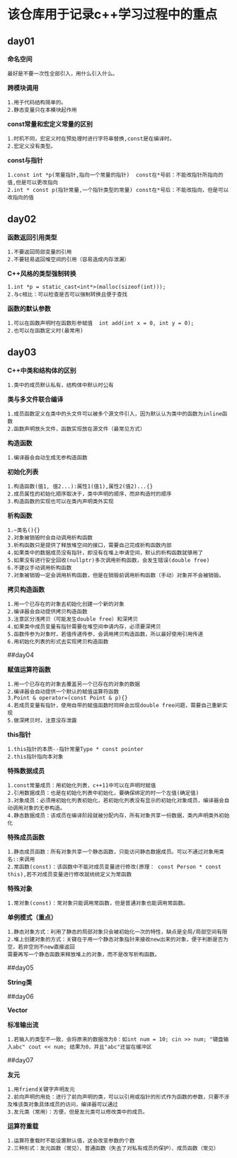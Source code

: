 # 该仓库用于记录c++学习过程中的重点
## day01

**命名空间**
   
    最好是不要一次性全部引入，用什么引入什么。

**跨模块调用**
   
    1.用于代码结构简单的。
    2.静态变量只在本模块起作用

**const常量和宏定义常量的区别**
   
    1.时机不同，宏定义时在预处理时进行字符串替换,const是在编译时。
    2.宏定义没有类型。

**const与指针**
   
    1.const int *p(常量指针,指向一个常量的指针)  const在*号前：不能改指针所指向的值,但是可以更改指向
    2.int * const p(指针常量,一个指针类型的常量) const在*号后：不能改指向，但是可以改指向的值
    
## day02
**函数返回引用类型**
   
    1.不要返回局部变量的引用
    2.不要轻易返回堆空间的引用（容易造成内存泄漏）

**C++风格的类型强制转换**
   
    1.int *p = static_cast<int*>(malloc(sizeof(int)));
    2.与c相比：可以检查是否可以强制转换且便于查找

**函数的默认参数**
   
    1.可以在函数声明时在函数形参赋值  int add(int x = 0, int y = 0);
    2.也可以在函数定义时(最常用)

## day03
**C++中类和结构体的区别**

    1.类中的成员默认私有，结构体中默认时公有

**类与多文件联合编译**

    1.成员函数定义在类中的头文件可以被多个源文件引入，因为默认认为类中的函数为inline函数
    2.函数声明放头文件，函数实现放在源文件（最常见方式）

**构造函数**

    1.编译器会自动生成无参构造函数

**初始化列表**
    
    1.构造函数(值1, 值2...):属性1(值1),属性2(值2)...{}
    2.成员属性的初始化顺序取决于，类中声明的顺序，而非构造时的顺序
    3.构造函数的实现也可以在类内声明类外实现

**析构函数**

    1.~类名(){}
    2.对象被销毁时会自动调用析构函数
    3.析构函数只是提供了释放堆空间的接口，需要自己完成析构函数内部
    4.如果类中的数据成员没有指针，即没有在堆上申请空间，默认的析构函数就够用了
    5.如果没有进行安全回收(nullptr)多次调用析构函数，会发生错误(double free)
    6.不建议手动调用析构函数
    7.对象被销毁一定会调用析构函数，但是在销毁前调用析构函数（手动）对象并不会被销毁。

**拷贝构造函数**

    1.用一个已存在的对象去初始化创建一个新的对象
    2.编译器会自动提供拷贝构造函数
    3.注意区分浅拷贝（可能发生double free）和深拷贝
    4.如果类中成员变量有指针需要在堆空间申请内存，必须要深拷贝
    5.函数传参为对象时，若值传递传参，会调用拷贝构造函数，所以最好使用引用传递
    6.用初始化列表的形式去实现拷贝构造函数

##day04

**赋值运算符函数**

    1.用一个已存在的对象去覆盖另一个已存在的对象的数据
    2.编译器会自动提供一个默认的赋值运算符函数
    3.Point & operator=(const Point & p){}
    4.若成员变量有指针，使用自带的赋值函数时同样会出现double free问题，需要自己重新实现
    5.做深拷贝时，注意没存泄露

**this指针**

    1.this指针的本质--指针常量Type * const pointer
    2.this指针指向本对象

**特殊数据成员**

    1.const常量成员：用初始化列表，c++11中可以在声明时赋值
    2.引用数据成员：也是在初始化列表中初始化，要确保绑定的时一个左值(确定值)
    3.对象成员：必须用初始化列表初始化，若初始化列表没有显示的初始化对象成员，编译器会自动调用对象的无参构造。
    4.静态数据成员：该成员在编译阶段就被分配内存，所有对象共享一份数据，类内声明类外初始化

**特殊成员函数**

    1.静态成员函数：所有对象共享一个静态函数，只能访问静态数据成员。可以不通过对象用类名::来调用
    2.常函数(const)：该函数中不能对成员变量进行修改(原理： const Person * const this),若不对成员变量进行修改就统统定义为常函数

**特殊对象**

    1.常对象(const)：常对象只能调用常函数，但是普通对象也能调用常函数。

**单例模式（重点）**

    1.静态对象方式：利用了静态的局部对象只会被初始化一次的特性，缺点是全局/局部空间有限
    2.堆上创建对象的方式：关键在于用一个静态对象指针来接收new出来的对象，便于判断是否为空，若非空则不new直接返回
    需要再写一个静态函数来释放堆上的对象，而不是改写析构函数。

##day05

**String类**


##day06

**Vector**
    
**标准输出流**

    1.若输入的类型不一致，会将原来的数据改为0：如int num = 10; cin >> num; "键盘输入abc" cout << num; 结果为0，并且"abc"还留在缓冲区

##day07

**友元**

    1.用friend关键字声明友元
    2.前向声明的用处：进行了前向声明的类，可以以引用或指针的形式作为函数的参数，只要不涉及堆该类对象具体成员的访问，编译器可以通过
    3.友元类（常用）：方便，但是友元类可以修改类中的成员。

**运算符重载**

    1.运算符重载时不能设置默认值，这会改变参数的个数
    2.三种形式：友元函数（常见）、普通函数（失去了对私有成员的保护）、成员函数（常见）




